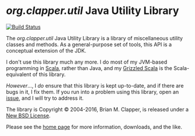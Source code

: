 *org.clapper.util* Java Utility Library
=======================================

[![Build Status](https://travis-ci.org/bmc/javautil.svg?branch=master)](https://travis-ci.org/bmc/javautil)

The *org.clapper.util* Java Utility Library is a library of miscellaneous
utility classes and methods. As a general-purpose set of tools, this API is
a conceptual extension of the JDK.

I don't use this library much any more. I do most of my JVM-based programming
in [Scala](http://www.scala-lang.org), rather than Java, and my
[Grizzled Scala](http://software.clapper.org/grizzled-scala) is the
Scala-equivalent of this library.

_However_..., I _do_ ensure that this library is kept up-to-date, and if there
are bugs in it, I fix them. If you run into a problem using this library,
open an [issue](https://github.com/bmc/javautil/issues), and I will try
to address it.

The library is Copyright &copy; 2004-2016, Brian M. Clapper, is released
under a [New BSD License](LICENSE.md).

Please see the [home page][] for more information, downloads, and the like.

[home page]: http://software.clapper.org/javautil/

